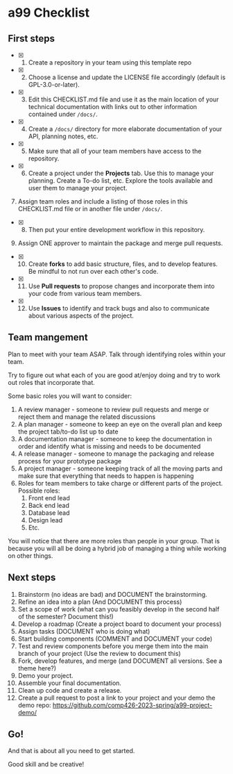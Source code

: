 # a99 Checklist

## First steps

- [x] 1. Create a repository in your team using this template repo
- [x] 2. Choose a license and update the LICENSE file accordingly (default is GPL-3.0-or-later). 
- [x] 3. Edit this CHECKLIST.md file and use it as the main location of your technical documentation with links out to other information contained under `/docs/`.
- [x] 4. Create a `/docs/` directory for more elaborate documentation of your API, planning notes, etc.
- [x] 5. Make sure that all of your team members have access to the repository.
- [x] 6. Create a project under the **Projects** tab. Use this to manage your planning. Create a To-do list, etc. Explore the tools available and user them to manage your project.
7. Assign team roles and include a listing of those roles in this CHECKLIST.md file or in another file under `/docs/`.
- [x] 8. Then put your entire development workflow in this repository.
9. Assign ONE approver to maintain the package and merge pull requests.
- [x] 10. Create **forks** to add basic structure, files, and to develop features. Be mindful to not run over each other's code.
- [x] 11. Use **Pull requests** to propose changes and incorporate them into your code from various team members. 
- [x] 12. Use **Issues** to identify and track bugs and also to communicate about various aspects of the project.

## Team mangement 

Plan to meet with your team ASAP.
Talk through identifying roles within your team.

Try to figure out what each of you are good at/enjoy doing and try to work out roles that incorporate that.

Some basic roles you will want to consider:

1. A review manager - someone to review pull requests and merge or reject them and manage the related discussions
2. A plan manager - someone to keep an eye on the overall plan and keep the project tab/to-do list up to date
3. A documentation manager - someone to keep the documentation in order and identify what is missing and needs to be documented
4. A release manager - someone to manage the packaging and release process for your prototype package
5. A project manager - someone keeping track of all the moving parts and make sure that everything that needs to happen is happening
5. Roles for team members to take charge or different parts of the project. Possible roles:
    1. Front end lead
    2. Back end lead
    3. Database lead
    4. Design lead
    5. Etc.

You will notice that there are more roles than people in your group.
That is because you will all be doing a hybrid job of managing a thing while working on other things.

## Next steps

1. Brainstorm (no ideas are bad) and DOCUMENT the brainstorming.
2. Refine an idea into a plan (And DOCUMENT this process)
3. Set a scope of work (what can you feasibly develop in the second half of the semester? Document this!)
4. Develop a roadmap (Create a project board to document your process)
5. Assign tasks (DOCUMENT who is doing what)
6. Start building components (COMMENT and DOCUMENT your code)
7. Test and review components before you merge them into the main branch of your project (Use the review to document this) 
8. Fork, develop features, and merge (and DOCUMENT all versions. See a theme here?)
9. Demo your project. 
10. Assemble your final documentation.
11. Clean up code and create a release.
12. Create a pull request to post a link to your project and your demo the demo repo: https://github.com/comp426-2023-spring/a99-project-demo/

## Go!

And that is about all you need to get started.

Good skill and be creative!
